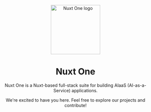 <p align="center">
  <a href="https://www.one.devv.zone" target="_blank" rel="noopener noreferrer">
    <img width="160" height="160" src="https://www.one.devv.zone/logo.svg" alt="Nuxt One logo">
  </a>
</p>

<h1 align="center">Nuxt One</h1>

<p align="center">
Nuxt One is a Nuxt-based full-stack suite for building AIaaS (AI-as-a-Service) applications.
</p>

<p align="center">
We're excited to have you here. Feel free to explore our projects and contribute!
</p>
